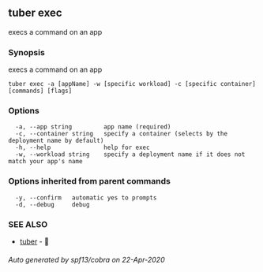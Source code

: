 ## tuber exec

execs a command on an app

### Synopsis

execs a command on an app

```
tuber exec -a [appName] -w [specific workload] -c [specific container] [commands] [flags]
```

### Options

```
  -a, --app string         app name (required)
  -c, --container string   specify a container (selects by the deployment name by default)
  -h, --help               help for exec
  -w, --workload string    specify a deployment name if it does not match your app's name
```

### Options inherited from parent commands

```
  -y, --confirm   automatic yes to prompts
  -d, --debug     debug
```

### SEE ALSO

* [tuber](tuber.md)	 - 🥔

###### Auto generated by spf13/cobra on 22-Apr-2020
